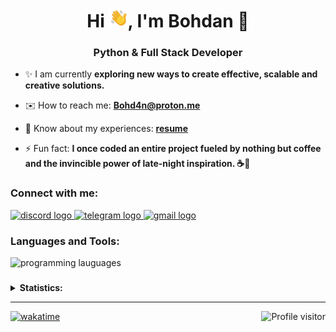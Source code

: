 <h1 align="center">Hi <img src="./src/wave.gif" width="30px">, I'm Bohdan 👾</h1>
<h3 align="center">Python & Full Stack Developer</h3>

- ✨ I am currently **exploring new ways to create effective, scalable and creative solutions.**

- ✉️ How to reach me: **Bohd4n@proton.me**

- 📄 Know about my experiences: **[resume](https://www.bohd4n.dev/resume)**

- ⚡ Fun fact: **I once coded an entire project fueled by nothing but coffee and the invincible power of late-night inspiration. ☕🌙**

<h3 align="left">Connect with me: </h3>
<div align="left">
  <a href="https://discordapp.com/users/990489498393641010" target="_blank">
    <img src="https://skillicons.dev/icons?i=discord" width="44" height="35" alt="discord logo"  />
  </a>
  <a href="https://t.me/+88806532497" target="_blank">
    <img src="https://i.postimg.cc/mDrjb9BH/telegram.png" width="" height="35" alt="telegram logo"  />
  </a>
  <a href="mailto:Bohd4n@proton.me" target="_blank">
    <img src="https://skillicons.dev/icons?i=gmail" width="44" height="35" alt="gmail logo"  />
  </a>
</div>

<h3 align="left">Languages and Tools: </h3>
<div align="left">
  <img src="https://skillicons.dev/icons?i=py,flask,nodejs,mysql,postgresql,react,tailwind,js,git,html,css,docker" height="35" alt="programming lauguages"  />
  
</div>

###
<details>
<summary><b>Statistics: </b></summary></br>

<div align="center">
  <img src="https://github-readme-stats.vercel.app/api?username=bohd4nx&hide=prs&hide_title=false&hide_rank=false&show_icons=true&include_all_commits=true&count_private=true&disable_animations=false&theme=dark&locale=en&hide_border=false&order=1" height="150" alt="stats graph"  />
  <img src="https://github-readme-stats.vercel.app/api/top-langs?username=bohd4nx&locale=en&hide_title=false&layout=compact&card_width=320&langs_count=8&theme=dark&hide_border=false&order=2" height="150" alt="languages graph"  />
  
</div>

</details>

---


<a href="https://komarev.com/ghpvc/?username=bohd4nx">
  <img align="right" src="https://komarev.com/ghpvc/?username=bohd4nx&label=Profile%20views&color=0e75b6&style=plastic" alt="Profile visitor" />
</a>


[![wakatime](https://wakatime.com/badge/user/018d7e22-9a95-433a-bf5f-916fa8a41cbf.svg?style=plastic)](https://wakatime.com/@018d7e22-9a95-433a-bf5f-916fa8a41cbf)

